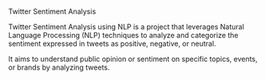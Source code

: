 Twitter Sentiment Analysis

Twitter Sentiment Analysis using NLP is a project that leverages Natural Language Processing (NLP) techniques to analyze and categorize the sentiment expressed in tweets as positive, negative, or neutral.

It aims to understand public opinion or sentiment on specific topics, events, or brands by analyzing tweets.